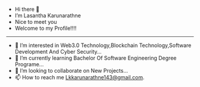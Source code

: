 - Hi there 👋
- I’m Lasantha Karunarathne
- Nice to meet you
- Welcome to my Profile!!!!


___________________________________________________________________
- 👀 I’m interested in Web3.0 Technology,Blockchain Technology,Software Development And Cyber Security...
- 🌱 I’m currently learning Bachelor Of Software Engineering Degree Programe...
- 💞️ I’m looking to collaborate on New Projects...
- 📫 How to reach me Lkkarunarathne143@gmail.com.
<!--[66833e07d6fb9eb5d724e47d0c814285](https://user-images.githubusercontent.com/90686718/156139155-b01668f2-9b33-49c5-be87-2a4434143646.gif)
<!---
Emmakaru/Emmakaru is a ✨ special ✨ repository because its `README.md` (this file) appears on your GitHub profile.
You can click the Preview link to take a look at your changes.
--->


